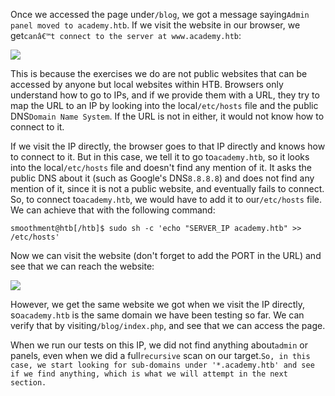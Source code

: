 ﻿---
sticker: lucide//code
---
Once we accessed the page under`/blog`, we got a message saying`Admin panel moved to academy.htb`. If we visit the website in our browser, we get`canâ€™t connect to the server at www.academy.htb`:

 ![](https://academy.hackthebox.com/storage/modules/54/web_fnb_cant_connect_academy.jpg)

This is because the exercises we do are not public websites that can be accessed by anyone but local websites within HTB. Browsers only understand how to go to IPs, and if we provide them with a URL, they try to map the URL to an IP by looking into the local`/etc/hosts` file and the public DNS`Domain Name System`. If the URL is not in either, it would not know how to connect to it.

If we visit the IP directly, the browser goes to that IP directly and knows how to connect to it. But in this case, we tell it to go to`academy.htb`, so it looks into the local`/etc/hosts` file and doesn't find any mention of it. It asks the public DNS about it (such as Google's DNS`8.8.8.8`) and does not find any mention of it, since it is not a public website, and eventually fails to connect. So, to connect to`academy.htb`, we would have to add it to our`/etc/hosts` file. We can achieve that with the following command:


```shell-session
smoothment@htb[/htb]$ sudo sh -c 'echo "SERVER_IP academy.htb" >> /etc/hosts'
```

Now we can visit the website (don't forget to add the PORT in the URL) and see that we can reach the website:

 ![](https://academy.hackthebox.com/storage/modules/54/web_fnb_main_site.jpg)

However, we get the same website we got when we visit the IP directly, so`academy.htb` is the same domain we have been testing so far. We can verify that by visiting`/blog/index.php`, and see that we can access the page.

When we run our tests on this IP, we did not find anything about`admin` or panels, even when we did a full`recursive` scan on our target.`So, in this case, we start looking for sub-domains under '*.academy.htb' and see if we find anything, which is what we will attempt in the next section.`
